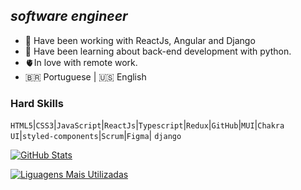 ## _software engineer_
- 🔭 Have been working with ReactJs, Angular and Django
- 🌱 Have been learning about back-end development with python.
- 🫀In love with remote work.
- 🇧🇷 Portuguese | 🇺🇸 English

### Hard Skills 
`HTML5`|`CSS3`|`JavaScript`|`ReactJs`|`Typescript`|`Redux`|`GitHub`|`MUI`|`Chakra UI`|`styled-components`|`Scrum`|`Figma`| `django`

[![GitHub Stats](https://github-readme-stats.vercel.app/api?username=g-coutos&theme=solarized-light&show_icons=true)](https://github.com/anuraghazra/github-readme-stats)

[![Liguagens Mais Utilizadas](https://github-readme-stats.vercel.app/api/top-langs/?username=g-coutos&theme=solarized-light&layout=compact)](https://github.com/anuraghazra/github-readme-stats)
